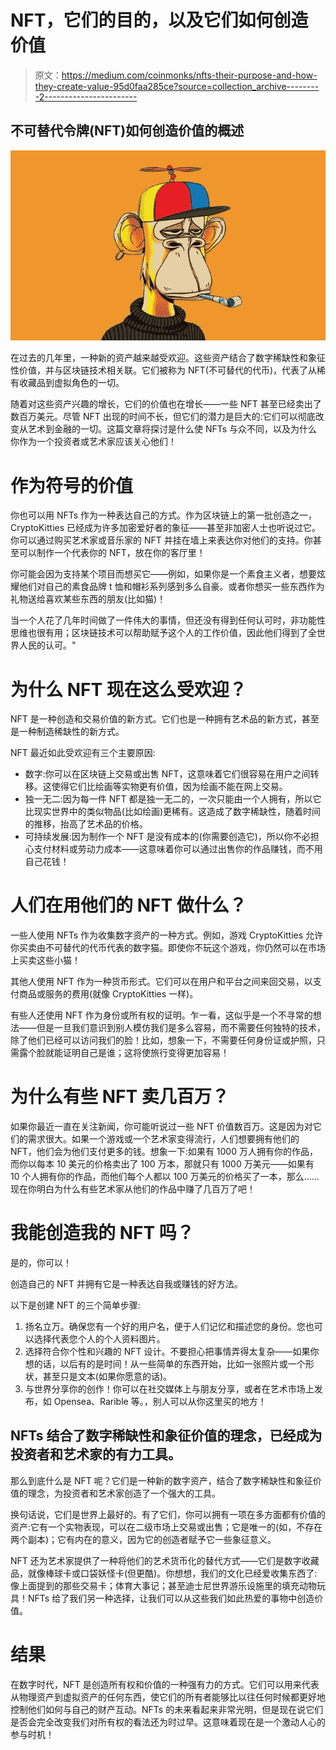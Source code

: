 # NFT，它们的目的，以及它们如何创造价值

> 原文：<https://medium.com/coinmonks/nfts-their-purpose-and-how-they-create-value-95d0faa285ce?source=collection_archive---------2----------------------->

## 不可替代令牌(NFT)如何创造价值的概述

![](img/1a13ed4f9a7056c4718e51f341ae2326.png)

在过去的几年里，一种新的资产越来越受欢迎。这些资产结合了数字稀缺性和象征性价值，并与区块链技术相关联。它们被称为 NFT(不可替代的代币)，代表了从稀有收藏品到虚拟角色的一切。

随着对这些资产兴趣的增长，它们的价值也在增长——一些 NFT 甚至已经卖出了数百万美元。尽管 NFT 出现的时间不长，但它们的潜力是巨大的:它们可以彻底改变从艺术到金融的一切。这篇文章将探讨是什么使 NFTs 与众不同，以及为什么你作为一个投资者或艺术家应该关心他们！

# 作为符号的价值

你也可以用 NFTs 作为一种表达自己的方式。作为区块链上的第一批创造之一，CryptoKitties 已经成为许多加密爱好者的象征——甚至非加密人士也听说过它。你可以通过购买艺术家或音乐家的 NFT 并挂在墙上来表达你对他们的支持。你甚至可以制作一个代表你的 NFT，放在你的客厅里！

你可能会因为支持某个项目而想买它——例如，如果你是一个素食主义者，想要炫耀他们对自己的素食品牌 t 恤和帽衫系列感到多么自豪。或者你想买一些东西作为礼物送给喜欢某些东西的朋友(比如猫)！

当一个人花了几年时间做了一件伟大的事情，但还没有得到任何认可时，非功能性思维也很有用；区块链技术可以帮助赋予这个人的工作价值，因此他们得到了全世界人民的认可。"

# 为什么 NFT 现在这么受欢迎？

NFT 是一种创造和交易价值的新方式。它们也是一种拥有艺术品的新方式，甚至是一种制造稀缺性的新方式。

NFT 最近如此受欢迎有三个主要原因:

*   数字:你可以在区块链上交易或出售 NFT，这意味着它们很容易在用户之间转移。这使得它们比绘画等实物更有价值，因为绘画不能在网上交易。
*   独一无二:因为每一件 NFT 都是独一无二的，一次只能由一个人拥有，所以它比现实世界中的类似物品(比如绘画)更稀有。这造成了数字稀缺性，随着时间的推移，抬高了艺术品的价格。
*   可持续发展:因为制作一个 NFT 是没有成本的(你需要创造它)，所以你不必担心支付材料或劳动力成本——这意味着你可以通过出售你的作品赚钱，而不用自己花钱！

# 人们在用他们的 NFT 做什么？

一些人使用 NFTs 作为收集数字资产的一种方式。例如，游戏 CryptoKitties 允许你买卖由不可替代的代币代表的数字猫。即使你不玩这个游戏，你仍然可以在市场上买卖这些小猫！

其他人使用 NFT 作为一种货币形式。它们可以在用户和平台之间来回交易，以支付商品或服务的费用(就像 CryptoKitties 一样)。

有些人还使用 NFT 作为身份或所有权的证明。乍一看，这似乎是一个不寻常的想法——但是一旦我们意识到别人模仿我们是多么容易，而不需要任何独特的技术，除了他们已经可以访问我们的脸！比如，想象一下，不需要任何身份证或护照，只需露个脸就能证明自己是谁；这将使旅行变得更加容易！

# 为什么有些 NFT 卖几百万？

如果你最近一直在关注新闻，你可能听说过一些 NFT 价值数百万。这是因为对它们的需求很大。如果一个游戏或一个艺术家变得流行，人们想要拥有他们的 NFT，他们会为他们支付更多的钱。想象一下:如果有 1000 万人拥有你的作品，而你以每本 10 美元的价格卖出了 100 万本，那就只有 1000 万美元——如果有 10 个人拥有你的作品，而他们每个人都以 100 万美元的价格买了一本，那么……现在你明白为什么有些艺术家从他们的作品中赚了几百万了吧！

# 我能创造我的 NFT 吗？

是的，你可以！

创造自己的 NFT 并拥有它是一种表达自我或赚钱的好方法。

以下是创建 NFT 的三个简单步骤:

1.  扬名立万。确保您有一个好的用户名，便于人们记忆和描述您的身份。您也可以选择代表您个人的个人资料图片。
2.  选择符合你个性和兴趣的 NFT 设计。不要担心把事情弄得太复杂——如果你想的话，以后有的是时间！从一些简单的东西开始，比如一张照片或一个形状，甚至只是文本(如果你愿意的话)。
3.  与世界分享你的创作！你可以在社交媒体上与朋友分享，或者在艺术市场上发布，如 Opensea、Rarible 等。，别人可以从你这里买的地方！

## NFTs 结合了数字稀缺性和象征价值的理念，已经成为投资者和艺术家的有力工具。

那么到底什么是 NFT 呢？它们是一种新的数字资产，结合了数字稀缺性和象征价值的理念，为投资者和艺术家创造了一个强大的工具。

换句话说，它们是世界上最好的。有了它们，你可以拥有一项在多方面都有价值的资产:它有一个实物表现，可以在二级市场上交易或出售；它是唯一的(如，不存在两个副本)；它有内在的意义，因为它的创造者赋予它一些象征意义。

NFT 还为艺术家提供了一种将他们的艺术货币化的替代方式——它们是数字收藏品，就像棒球卡或口袋妖怪卡(但更酷)。你想想，我们的文化已经爱收集东西了:像上面提到的那些交易卡；体育大事记；甚至迪士尼世界游乐设施里的填充动物玩具！NFTs 给了我们另一种选择，让我们可以从这些我们如此热爱的事物中创造价值。

# 结果

在数字时代，NFT 是创造所有权和价值的一种强有力的方式。它们可以用来代表从物理资产到虚拟资产的任何东西，使它们的所有者能够比以往任何时候都更好地控制他们如何与自己的财产互动。NFTs 的未来看起来非常光明，但是现在说它们是否会完全改变我们对所有权的看法还为时过早。这意味着现在是一个激动人心的参与时机！
